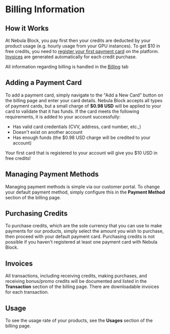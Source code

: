 # Billing Information

## How it Works

At Nebula Block, you pay first then your credits are deducted by your product usage (e.g. hourly usage from
your GPU instances). To get $10 in free credits, you need to [register your first payment card](#adding-a-payment-card)
on the platform. [Invoices](#invoices) are generated automatically for each credit purchase.

All information regarding billing is handled in the [Billing](https://nebulablock.com/billing) tab

## Adding a Payment Card

To add a payment card, simply navigate to the "Add a New Card" button on the billing page and enter your card details.
Nebula Block accepts all types of payment cards, but a small charge of **$0.98 USD** will be applied to your card to validate
that it has funds. If the card meets the following requirements, it is added to your account successfully:
- Has valid card credentials (CVV, address, card number, etc.,)
- Doesn't exist on another account
- Has enough funds (the $0.98 USD charge will be credited to your account)

Your first card that is registered to your account will give you $10 USD in free credits!

## Managing Payment Methods

Managing payment methods is simple via our customer portal. To change your default payment method, simply configure this 
in the **Payment Method** section of the billing page.

## Purchasing Credits

To purchase credits, which are the sole currency that you can use to make payments for our products, simply select the 
amount you wish to purchase, then proceed with your default payment card. Purchasing credits is not possible if you haven't
registered at least one payment card with Nebula Block.

## Invoices

All transactions, including receiving credits, making purchases, and receiving bonus/promo credits will be documented and 
listed in the **Transaction** section of the billing page. There are downloadable invoices for each transaction.

## Usage

To see the usage rate of your products, see the **Usages** section of the billing page.

